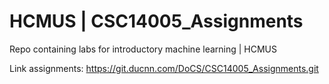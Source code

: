 # HCMUS | CSC14005_Assignments
 Repo containing labs for introductory machine learning | HCMUS
 
 Link assignments: https://git.ducnn.com/DoCS/CSC14005_Assignments.git
